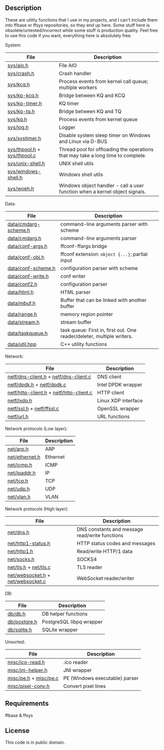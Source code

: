 ## Description

These are utility functions that I use in my projects, and I can't include them into ffbase or ffsys repositories, so they end up here.
Some stuff here is obsolete/untested/incorrect while some stuff is production quality.
Feel free to use this code if you want, everything here is absolutely free.

System:

| File | Description |
| --- | --- |
| [sys/aio.h](sys/aio.h)           | File AIO |
| [sys/crash.h](sys/crash.h)       | Crash handler |
| [sys/kcq.h](sys/kcq.h)           | Process events from kernel call queue; multiple workers |
| [sys/kq-kcq.h](sys/kq-kcq.h)     | Bridge between KQ and KCQ |
| [sys/kq-timer.h](sys/kq-timer.h) | KQ timer |
| [sys/kq-tq.h](sys/kq-tq.h)       | Bridge between KQ and TQ |
| [sys/kq.h](sys/kq.h)             | Process events from kernel queue |
| [sys/log.h](sys/log.h)           | Logger |
| [sys/systimer.h](sys/systimer.h) | Disable system sleep timer on Windows and Linux via D-BUS |
| [sys/thpool.h](sys/thpool.h) + [sys/thpool.c](sys/thpool.c) | Thread pool for offloading the operations that may take a long time to complete. |
| [sys/unix-shell.h](sys/unix-shell.h)       | UNIX shell utils |
| [sys/windows-shell.h](sys/windows-shell.h) | Windows shell utils |
| [sys/woeh.h](sys/woeh.h)                   | Windows object handler - call a user function when a kernel object signals. |

Data:

| File | Description |
| --- | --- |
| [data/cmdarg-scheme.h](data/cmdarg-scheme.h)  | command-line arguments parser with scheme |
| [data/cmdarg.h](data/cmdarg.h)                | command-line arguments parser |
| [data/conf-args.h](data/conf-args.h)          | ffconf-ffargs bridge |
| [data/conf-obj.h](data/conf-obj.h)            | ffconf extension: `object {...}`; partial input |
| [data/conf-scheme.h](data/conf-scheme.h)      | configuration parser with scheme |
| [data/conf-write.h](data/conf-write.h)        | conf writer |
| [data/conf2.h](data/conf2.h)                  | configuration parser |
| [data/html.h](data/html.h)                    | HTML parser |
| [data/mbuf.h](data/mbuf.h)                    | Buffer that can be linked with another buffer |
| [data/range.h](data/range.h)                  | memory region pointer |
| [data/stream.h](data/stream.h)                | stream buffer |
| [data/taskqueue.h](data/taskqueue.h)          | task queue: First in, first out.  One reader/deleter, multiple writers. |
| [data/util.hpp](data/util.hpp)                | C++ utility functions |

Network:

| File | Description |
| --- | --- |
| [netf/dns-client.h](netf/dns-client.h) + [netf/dns-client.c](netf/dns-client.c)     | DNS client |
| [netf/dpdk.h](netf/dpdk.h) + [netf/dpdk.c](netf/dpdk.c)     | Intel DPDK wrapper |
| [netf/http-client.h](netf/http-client.h) + [netf/http-client.c](netf/http-client.c) | HTTP client |
| [netf/lxdp.h](netf/lxdp.h)                 | Linux XDP interface|
| [netf/ssl.h](netf/ssl.h) + [netf/ffssl.c](netf/ffssl.c) | OpenSSL wrapper |
| [netf/url.h](netf/url.h)                   | URL functions |

Network protocols (Low layer):

| File | Description |
| --- | --- |
| [net/arp.h](net/arp.h)                   | ARP |
| [net/ethernet.h](net/ethernet.h)         | Ethernet |
| [net/icmp.h](net/icmp.h)                 | ICMP |
| [net/ipaddr.h](net/ipaddr.h)             | IP |
| [net/tcp.h](net/tcp.h)                   | TCP |
| [net/udp.h](net/udp.h)                   | UDP |
| [net/vlan.h](net/vlan.h)                 | VLAN |

Network protocols (High layer):

| File | Description |
| --- | --- |
| [net/dns.h](net/dns.h)                   | DNS constants and message read/write functions |
| [net/http1-status.h](net/http1-status.h) | HTTP status codes and messages |
| [net/http1.h](net/http1.h)               | Read/write HTTP/1 data |
| [net/socks.h](net/socks.h)               | SOCKS4 |
| [net/tls.h](net/tls.h) + [net/tls.c](net/tls.c) | TLS reader |
| [net/websocket.h](net/websocket.h) + [net/websocket.c](net/websocket.c) | WebSocket reader/writer |

DB:

| File | Description |
| --- | --- |
| [db/db.h](db/db.h)           | DB helper functions |
| [db/postgre.h](db/postgre.h) | PostgreSQL libpq wrapper |
| [db/sqlite.h](db/sqlite.h)   | SQLite wrapper |

Unsorted:

| File | Description |
| --- | --- |
| [misc/ico-read.h](misc/ico-read.h)              | .ico reader |
| [misc/jni-helper.h](misc/jni-helper.h)          | JNI wrapper |
| [misc/pe.h](misc/pe.h) + [misc/pe.c](misc/pe.c) | PE (Windows executable) parser |
| [misc/pixel-conv.h](misc/pixel-conv.h)          | Convert pixel lines |


## Requirements

ffbase & ffsys


## License

This code is in public domain.
